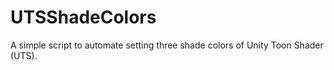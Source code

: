 # UTSShadeColors
 A simple script to automate setting three shade colors of Unity Toon Shader (UTS).
